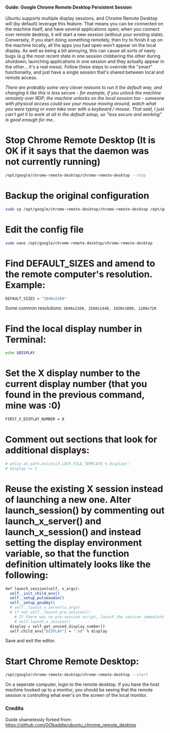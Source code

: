 #### Guide: Google Chrome Remote Desktop Persistent Session

Ubuntu supports multiple display sessions, and Chrome Remote Desktop will (by default) leverage this feature. That means you can be connected on the machine itself, and have several applications open; when you connect over remote desktop, it will start a new session (without your existing state). Conversely, if you start doing something remotely, then try to finish it up on the machine locally, all the apps you had open won't appear on the local display. As well as being a bit annoying, this can cause all sorts of nasty bugs (e.g the most recent state in one session clobbering the other during shutdown; launching applications in one session and they actually appear in the other... it's a real mess). Follow these steps to override the "smart" functionality, and just have a single session that's shared between local and remote access.

*There are probably some very clever reasons to run it the default way, and changing it like this is less secure - for example, if you unlock the machine remotely over RDP, the machine unlocks on the local session too - someone with physical access could see your mouse moving around, watch what you were typing or even take over with a keyboard / mouse. That said, I just can't get it to work at all in the default setup, so "less secure and working" is good enough for me.*.

# Stop Chrome Remote Desktop (It is OK if it says that the daemon was not currently running)
```sh
/opt/google/chrome-remote-desktop/chrome-remote-desktop --stop
```

# Backup the original configuration
```sh
sudo cp /opt/google/chrome-remote-desktop/chrome-remote-desktop /opt/google/chrome-remote-desktop/chrome-remote-desktop.original
```

# Edit the config file
```sh
sudo nano /opt/google/chrome-remote-desktop/chrome-remote-desktop
```

# Find DEFAULT_SIZES and amend to the remote computer's resolution. Example:
```sh
DEFAULT_SIZES = "3840x2160"
```
Some common resolutions: ``3840x2160, 2560x1440, 1920x1080, 1280x720``

# Find the local display number in Terminal:
```sh
echo $DISPLAY
```

# Set the X display number to the current display number (that you found in the previous command, mine was :0)
```sh
FIRST_X_DISPLAY_NUMBER = 0
```

# Comment out sections that look for additional displays:
```sh
# while os.path.exists(X_LOCK_FILE_TEMPLATE % display):
# display += 1
```

# Reuse the existing X session instead of launching a new one. Alter launch_session() by commenting out launch_x_server() and launch_x_session() and instead setting the display environment variable, so that the function definition ultimately looks like the following:
```sh
def launch_session(self, x_args):
  self._init_child_env()
  self._setup_pulseaudio()
  self._setup_gnubby()
  # self._launch_x_server(x_args)
  # if not self._launch_pre_session():
    # If there was no pre-session script, launch the session immediately.
    # self.launch_x_session()
  display = self.get_unused_display_number()
  self.child_env["DISPLAY"] = ":%d" % display
```

Save and exit the editor.

# Start Chrome Remote Desktop:
```sh
/opt/google/chrome-remote-desktop/chrome-remote-desktop --start
```

On a seperate computer, login to the remote desktop. If you have the host machine hooked up to a monitor, you should be seeing that the remote session is controlling what ever's on the screen of the local monitor.

### Credits

Guide shamelessly forked from:
https://github.com/GObaddie/ubuntu_chrome_remote_desktop
